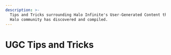 ```yaml
---
description: >-
  Tips and Tricks surrounding Halo Infinite's User-Generated Content that the
  Halo community has discovered and compiled.
---
```


# UGC Tips and Tricks

